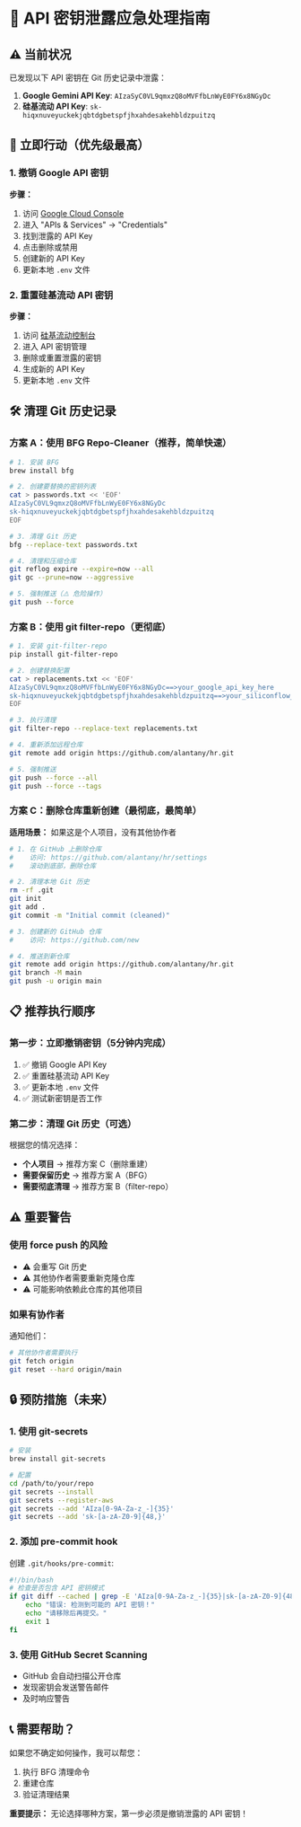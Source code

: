 # 🚨 API 密钥泄露应急处理指南

## ⚠️ 当前状况

已发现以下 API 密钥在 Git 历史记录中泄露：
1. **Google Gemini API Key**: `AIzaSyC0VL9qmxzQ8oMVFfbLnWyE0FY6x8NGyDc`
2. **硅基流动 API Key**: `sk-hiqxnuveyuckekjqbtdgbetspfjhxahdesakehbldzpuitzq`

## 🔴 立即行动（优先级最高）

### 1. 撤销 Google API 密钥

**步骤：**
1. 访问 [Google Cloud Console](https://console.cloud.google.com/)
2. 进入 "APIs & Services" → "Credentials"
3. 找到泄露的 API Key
4. 点击删除或禁用
5. 创建新的 API Key
6. 更新本地 `.env` 文件

### 2. 重置硅基流动 API 密钥

**步骤：**
1. 访问 [硅基流动控制台](https://siliconflow.cn/account)
2. 进入 API 密钥管理
3. 删除或重置泄露的密钥
4. 生成新的 API Key
5. 更新本地 `.env` 文件

## 🛠️ 清理 Git 历史记录

### 方案 A：使用 BFG Repo-Cleaner（推荐，简单快速）

```bash
# 1. 安装 BFG
brew install bfg

# 2. 创建要替换的密钥列表
cat > passwords.txt << 'EOF'
AIzaSyC0VL9qmxzQ8oMVFfbLnWyE0FY6x8NGyDc
sk-hiqxnuveyuckekjqbtdgbetspfjhxahdesakehbldzpuitzq
EOF

# 3. 清理 Git 历史
bfg --replace-text passwords.txt

# 4. 清理和压缩仓库
git reflog expire --expire=now --all
git gc --prune=now --aggressive

# 5. 强制推送（⚠️ 危险操作）
git push --force
```

### 方案 B：使用 git filter-repo（更彻底）

```bash
# 1. 安装 git-filter-repo
pip install git-filter-repo

# 2. 创建替换配置
cat > replacements.txt << 'EOF'
AIzaSyC0VL9qmxzQ8oMVFfbLnWyE0FY6x8NGyDc==>your_google_api_key_here
sk-hiqxnuveyuckekjqbtdgbetspfjhxahdesakehbldzpuitzq==>your_siliconflow_api_key_here
EOF

# 3. 执行清理
git filter-repo --replace-text replacements.txt

# 4. 重新添加远程仓库
git remote add origin https://github.com/alantany/hr.git

# 5. 强制推送
git push --force --all
git push --force --tags
```

### 方案 C：删除仓库重新创建（最彻底，最简单）

**适用场景：** 如果这是个人项目，没有其他协作者

```bash
# 1. 在 GitHub 上删除仓库
#    访问: https://github.com/alantany/hr/settings
#    滚动到底部，删除仓库

# 2. 清理本地 Git 历史
rm -rf .git
git init
git add .
git commit -m "Initial commit (cleaned)"

# 3. 创建新的 GitHub 仓库
#    访问: https://github.com/new

# 4. 推送到新仓库
git remote add origin https://github.com/alantany/hr.git
git branch -M main
git push -u origin main
```

## 📋 推荐执行顺序

### 第一步：立即撤销密钥（5分钟内完成）
1. ✅ 撤销 Google API Key
2. ✅ 重置硅基流动 API Key
3. ✅ 更新本地 `.env` 文件
4. ✅ 测试新密钥是否工作

### 第二步：清理 Git 历史（可选）
根据您的情况选择：
- **个人项目** → 推荐方案 C（删除重建）
- **需要保留历史** → 推荐方案 A（BFG）
- **需要彻底清理** → 推荐方案 B（filter-repo）

## ⚠️ 重要警告

### 使用 force push 的风险
- ⚠️ 会重写 Git 历史
- ⚠️ 其他协作者需要重新克隆仓库
- ⚠️ 可能影响依赖此仓库的其他项目

### 如果有协作者
通知他们：
```bash
# 其他协作者需要执行
git fetch origin
git reset --hard origin/main
```

## 🔒 预防措施（未来）

### 1. 使用 git-secrets
```bash
# 安装
brew install git-secrets

# 配置
cd /path/to/your/repo
git secrets --install
git secrets --register-aws
git secrets --add 'AIza[0-9A-Za-z_-]{35}'
git secrets --add 'sk-[a-zA-Z0-9]{48,}'
```

### 2. 添加 pre-commit hook
创建 `.git/hooks/pre-commit`:
```bash
#!/bin/bash
# 检查是否包含 API 密钥模式
if git diff --cached | grep -E 'AIza[0-9A-Za-z_-]{35}|sk-[a-zA-Z0-9]{48,}'; then
    echo "错误: 检测到可能的 API 密钥！"
    echo "请移除后再提交。"
    exit 1
fi
```

### 3. 使用 GitHub Secret Scanning
- GitHub 会自动扫描公开仓库
- 发现密钥会发送警告邮件
- 及时响应警告

## 📞 需要帮助？

如果您不确定如何操作，我可以帮您：
1. 执行 BFG 清理命令
2. 重建仓库
3. 验证清理结果

**重要提示：** 无论选择哪种方案，第一步必须是撤销泄露的 API 密钥！

